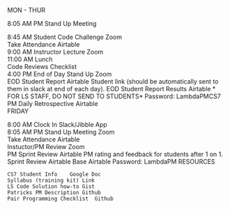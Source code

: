 MON - THUR			

8:05 AM	PM Stand Up Meeting	

8:45 AM	Student Code Challenge	Zoom	
	Take Attendance	Airtable	
9:00 AM	Instructor Lecture	Zoom	
11:00 AM	Lunch		
	Code Reviews	Checklist	
4:00 PM	End of Day Stand Up	Zoom	
	EOD Student Report	Airtable	Student link (should be automatically sent to them in slack at end of each day).
	EOD Student Report Results	Airtable	* FOR LS STAFF, DO NOT SEND TO STUDENTS* Password: LambdaPMCS7
	PM Daily Retrospective	Airtable	
FRIDAY			
			
8:00 AM	Clock In	Slack/Jibble App	
8:05 AM	PM Stand Up Meeting	Zoom	
	Take Attendance	Airtable	
	Instuctor/PM Review	Zoom	
	PM Sprint Review	Airtable	PM rating and feedback for students after 1 on 1.
	Sprint Review Airtable Base	Airtable	Password: LambdaPM
RESOURCES			
			
	CS7 Student Info	Google Doc	
	Syllabus (training kit)	Link	
	LS Code Solution how-to	Gist	
	Patricks PM Description	Github	
	Pair Programming Checklist	Github	
